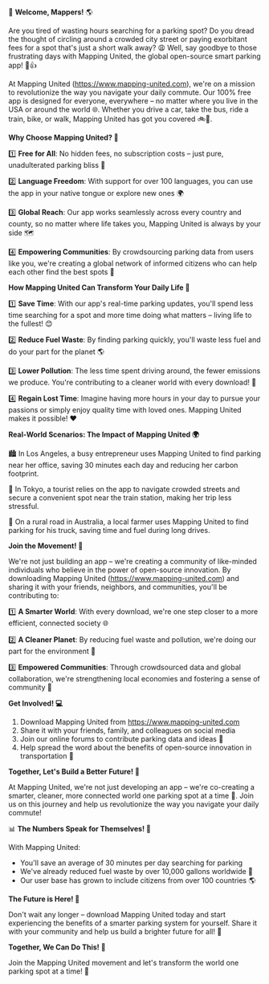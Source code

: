 🚀 **Welcome, Mappers!** 🌎

Are you tired of wasting hours searching for a parking spot? Do you dread the thought of circling around a crowded city street or paying exorbitant fees for a spot that's just a short walk away? 😩 Well, say goodbye to those frustrating days with Mapping United, the global open-source smart parking app! 🚗👍

At Mapping United (https://www.mapping-united.com), we're on a mission to revolutionize the way you navigate your daily commute. Our 100% free app is designed for everyone, everywhere – no matter where you live in the USA or around the world 🌐. Whether you drive a car, take the bus, ride a train, bike, or walk, Mapping United has got you covered 🚲👣.

**Why Choose Mapping United? 🤔**

1️⃣ **Free for All**: No hidden fees, no subscription costs – just pure, unadulterated parking bliss 🎉

2️⃣ **Language Freedom**: With support for over 100 languages, you can use the app in your native tongue or explore new ones 🌍

3️⃣ **Global Reach**: Our app works seamlessly across every country and county, so no matter where life takes you, Mapping United is always by your side 🗺️

4️⃣ **Empowering Communities**: By crowdsourcing parking data from users like you, we're creating a global network of informed citizens who can help each other find the best spots 🤝

**How Mapping United Can Transform Your Daily Life 🔄**

1️⃣ **Save Time**: With our app's real-time parking updates, you'll spend less time searching for a spot and more time doing what matters – living life to the fullest! 😊

2️⃣ **Reduce Fuel Waste**: By finding parking quickly, you'll waste less fuel and do your part for the planet 🌎

3️⃣ **Lower Pollution**: The less time spent driving around, the fewer emissions we produce. You're contributing to a cleaner world with every download! 🌟

4️⃣ **Regain Lost Time**: Imagine having more hours in your day to pursue your passions or simply enjoy quality time with loved ones. Mapping United makes it possible! ❤️

**Real-World Scenarios: The Impact of Mapping United 🌍**

🏙️ In Los Angeles, a busy entrepreneur uses Mapping United to find parking near her office, saving 30 minutes each day and reducing her carbon footprint.

🚂 In Tokyo, a tourist relies on the app to navigate crowded streets and secure a convenient spot near the train station, making her trip less stressful.

🌴 On a rural road in Australia, a local farmer uses Mapping United to find parking for his truck, saving time and fuel during long drives.

**Join the Movement! 🚀**

We're not just building an app – we're creating a community of like-minded individuals who believe in the power of open-source innovation. By downloading Mapping United (https://www.mapping-united.com) and sharing it with your friends, neighbors, and communities, you'll be contributing to:

1️⃣ **A Smarter World**: With every download, we're one step closer to a more efficient, connected society 🌐

2️⃣ **A Cleaner Planet**: By reducing fuel waste and pollution, we're doing our part for the environment 🌱

3️⃣ **Empowered Communities**: Through crowdsourced data and global collaboration, we're strengthening local economies and fostering a sense of community 🔗

**Get Involved! 💻**

1. Download Mapping United from https://www.mapping-united.com
2. Share it with your friends, family, and colleagues on social media
3. Join our online forums to contribute parking data and ideas 🤝
4. Help spread the word about the benefits of open-source innovation in transportation 🚀

**Together, Let's Build a Better Future! 🌟**

At Mapping United, we're not just developing an app – we're co-creating a smarter, cleaner, more connected world one parking spot at a time 💪. Join us on this journey and help us revolutionize the way you navigate your daily commute!

📊 **The Numbers Speak for Themselves! 🤯**

With Mapping United:

* You'll save an average of 30 minutes per day searching for parking
* We've already reduced fuel waste by over 10,000 gallons worldwide 🌈
* Our user base has grown to include citizens from over 100 countries 🌎

**The Future is Here! 🚀**

Don't wait any longer – download Mapping United today and start experiencing the benefits of a smarter parking system for yourself. Share it with your community and help us build a brighter future for all! 🌟

**Together, We Can Do This! 🤝**

Join the Mapping United movement and let's transform the world one parking spot at a time! 💪